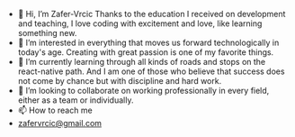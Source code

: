 - 👋 Hi, I’m Zafer-Vrcic Thanks to the education I received on development and teaching, I love coding with excitement and love, like learning something new.
- 👀 I’m interested in everything that moves us forward technologically in today's age. Creating with great passion is one of my favorite things.
- 🌱 I’m currently learning through all kinds of roads and stops on the react-native path. And I am one of those who believe that success does not come by chance but with discipline and hard work.
- 💞️ I’m looking to collaborate on working professionally in every field, either as a team or individually.
- 📫 How to reach me
-  zafervrcic@gmail.com

<!---
Zafer-Vrcic/Zafer-Vrcic is a ✨ special ✨ repository because its `README.md` (this file) appears on your GitHub profile.
You can click the Preview link to take a look at your changes.
--->
